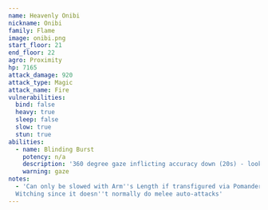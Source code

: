 ```yaml
---
name: Heavenly Onibi
nickname: Onibi
family: Flame
image: onibi.png
start_floor: 21
end_floor: 22
agro: Proximity
hp: 7165
attack_damage: 920
attack_type: Magic
attack_name: Fire
vulnerabilities:
  bind: false
  heavy: true
  sleep: false
  slow: true
  stun: true
abilities:
  - name: Blinding Burst
    potency: n/a
    description: '360 degree gaze inflicting accuracy down (20s) - look away'
    warning: gaze
notes:
  - 'Can only be slowed with Arm''s Length if transfigured via Pomander of
  Witching since it doesn''t normally do melee auto-attacks'
---
```

